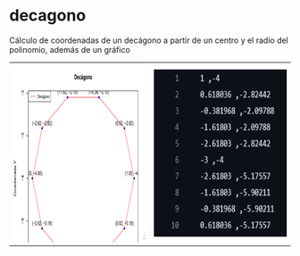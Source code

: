 # decagono

Cálculo de coordenadas de un decágono a partir de un centro y el radio del polinomio, además de un gráfico

<table>
  <tr>
    <td><img src="./captura2.png" alt="Captura 2" width="351.25" height="320"></td>
    <td><img src="./captura1.png" alt="Captura 1" width="350" height="300"></td>
  </tr>
</table>


